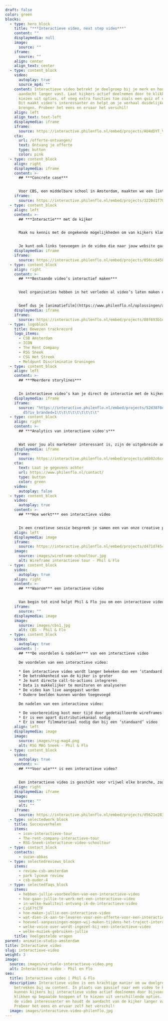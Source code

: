 ```yaml
---
draft: false
color: green
blocks:
  - type: hero_block
    title: "***Interactieve video, next step video***"
    content: ""
    displaymedia: null
    image:
      source: ""
    iframe:
      source: ""
    align: center
    align_text: center
  - type: content_block
    video:
      autoplay: true
      source_mp4: ""
    content: Interactieve video betrekt je doelgroep bij je merk en houdt hun
      aandacht langer vast. Laat kijkers actief deelnemen door te klikken of te
      kiezen uit opties, of voeg extra functies toe zoals een quiz of een link.
      Dit maakt video's interessanter en helpt om je verhaal duidelijker over te
      brengen. Probeer het eens en ervaar het verschil!
    align: left
    align_text: text-left
    displaymedia: iframe
    iframe:
      source: https://interactive.philenflo.nl/embed/projects/AU4dDYT_VFMk?iv_branded=1
    cta:
      url: /offerte-ontvangen/
      text: Ontvang je offerte
      type: button
      color: pink
  - type: content_block
    align: right
    displaymedia: iframe
    content: >-
      ## ***Concrete case***


      Voor CBS, een middelbare school in Amsterdam, maakten we een [interactieve school tour](https://www.philenflo.nl/virtuele-school-rondleiding/). De open dagen spelen een essentiële rol voor de werving van nieuwe leerlingen voor de school. Met de interactieve tour kan het CBS zich 365 dagen per jaar presenteren aan groep 7 en 8-leerlingen en hun ouders. In de tour nemen leerlingen van de school je mee langs al het unieke aanbod dat het CBS te bieden heeft. Bijvoorbeeld de exacte en niet exacte vakken, sport en muziek en millennium skills. De kijker bepaald zelf welke routes hij doorloopt en welke onderdelen van het onderwijs of de school hij bekijkt. Bekijk hier het resultaat van de [interactieve tour voor CBS Amsterdam](https://www.philenflo.nl/portfolio/csb-amsterdam-interactieve-tour/).
    iframe:
      source: https://interactive.philenflo.nl/embed/projects/3220d1f70cb359a9fe46b9b5?iv_branded=1
  - type: content_block
    align: left
    content: >-
      ## ***Interactie*** met de kijker


      Maak nu kennis met de ongekende mogelijkheden om van kijkers klanten te maken. Kijkers kunnen bijvoorbeeld in de interactieve video op een KOOP NU knop klikken bij het tonen van een product.


      Je kunt ook links toevoegen in de video die naar jouw website gaat. In plaats van links naast de video, of eronder, zet je de links om op te klikken gewoon in de video. Integreer sociale media, polls, pdf-bestanden en meer… de mogelijkheden zijn ongekend!
    displaymedia: iframe
    iframe:
      source: https://interactive.philenflo.nl/embed/projects/056cc645807e8fbb85880c90?iv_branded=1
  - type: content_block
    align: right
    content: >-
      ## ***Bestaande video’s interactief maken***


      Veel organisaties hebben in het verleden al video’s laten maken en willen niet opnieuw investeren in nieuwe video of animatie. Met de interactieve video oplossingen van Phil & Flo hoeft dat ook niet, wij kunnen bestaande video’s interactief maken zodat ze een nieuw jasje krijgen en weer jaren meekunnen.


      Geef dus je [animatiefilm](https://www.philenflo.nl/oplossingen/animatie-laten-maken/) of [bedrijfsfilm](https://www.philenflo.nl/bedrijfsfilm-laten-maken/) een nieuwe dimensie en creëer onweerstaanbare interacties waar je maar wilt!
    displaymedia: iframe
    iframe:
      source: https://interactive.philenflo.nl/embed/projects/08f693b1e5172b3ebfa10e00?iv_branded=1
  - type: logoblock
    title: Bewezen trackrecord
    logo_items:
      - CSB Amsterdam
      - ICON
      - The Rent Company
      - RSG Sneek
      - CSG Het Streek
      - Meldpunt Discriminatie Groningen
  - type: content_block
    align: left
    content: >-
      ## ***Meerdere storylines***


      In interactieve video’s kan je direct de interactie met de kijker opzoeken. Je kan de kijker de keuze geven welke richting het wil opgaan in de animatiefilm, of welke informatie belangrijk is voor hem of haar. Daarnaast zorgt interactieve video ervoor dat je niet meerdere video’s hoeft te publiceren. Aangezien alles in één heldere videoplayer past. Dit kan perfect met een [virtuele tour](https://www.philenflo.nl/virtuele-tour/).
    displaymedia: iframe
    iframe:
      source: "https://interactive.philenflo.nl/embed/projects/52d38f0ece1d9c7c895589\
        d5?iv_branded=1\t\t\t\t\t\t\t\t\t"
  - type: content_block
    align: right
    content: >-
      ## ***Analytics van interactieve video's***


      Wat voor jou als marketeer interessant is, zijn de uitgebreide analytics mogelijkheden. Zo kan je zien waar de kijker op klikt. Je gaat patronen herkennen zoals je dat nu al in je website doet. Daarnaast zijn de links makkelijk en LIVE aan te passen door ons. Dat betekent dat je nooit meer iets offline hoeft te halen. Neem contact op met onze specialisten die je meer kunnen vertellen over interactieve video en interactieve animatie! Bel 085 -273 8331 of...
    displaymedia: iframe
    iframe:
      source: https://interactive.philenflo.nl/embed/projects/a6b92c6cdcf71d5f6e4f2e54?iv_branded=1
    cta:
      text: Laat je gegevens achter
      url: https://www.philenflo.nl/contact/
      type: button
      color: green
    video:
      autoplay: false
  - type: content_block
    video:
      autoplay: true
    content: >-
      ## ***Hoe werkt*** een interactieve video


      In een creatieve sessie bespreek je samen een van onze creative producers alle unieke, onderscheidende en belangrijke onderdelen die jouw school te bieden heeft. Op basis daarvan maakt de creative producer een zogeheten wireframe, waarin een overzicht staat hoe de interactieve film opgebouwd is en hoe alle onderdelen met elkaar verbonden zijn in een route. In overleg werken we toe naar het definitieve wireframe voor de interactieve film. Op de draaidag wordt dit wireframe gevolgd aan de hand van een [script](https://www.philenflo.nl/kennisbank/hoe-maak-je-een-videoscript/) en worden alle routes gefilmd. Onze editor verbindt alle toffe beelden en voegt de knoppen toe, zodat de kijker op een interactieve manier de video kan bekijken.
    align: left
    displaymedia: image
    iframe:
      source: https://interactive.philenflo.nl/embed/projects/d471d745c81adaa616ce9290?iv_branded=1
    image:
      source: images/wireframe-schooltour.jpg
      alt: Wireframe interactieve tour - Phil & Flo
  - type: content_block
    video:
      autoplay: true
    align: right
    content: >-
      ## ***Waarom*** een interactieve video


      Van begin tot eind helpt Phil & Flo jou om een interactieve video te maken die je jarenlang kan inzetten. In overzichtelijke statistieken zie je terug welke onderdelen van je tour het beste aanslaan bij de kijkers en hoe de video ervaren wordt. Onze [interactieve tours](https://www.philenflo.nl/virtuele-tour/) zijn grotendeels live aanpasbaar. Dit betekent dat we alle teksten en knoppen in een interactieve video kunnen aanpassen, zonder de film offline te halen. Zo kan je in een later stadium altijd belangrijke wijzigingen doorvoeren en een film actueel houden, zonder dure investeringen. Samen met Phil & Flo haal je het maximale uit je videomarketing door interactieve video.
    iframe:
      source: ""
    displaymedia: image
    image:
      source: images/cbs1.jpg
      alt: CBS - Phil & Flo
  - type: content_block
    video:
      autoplay: true
    content: |-
      ## ***De voordelen & nadelen*** van een interactieve video

      De voordelen van een interactieve video:

      * Een interactieve video wordt langer bekeken dan een ‘standaard’ video
      * De betrokkenheid van de kijker is groter
      * Je kunt directe call-to-actions integreren
      * Data is makkelijker te monitoren en analyseren
      * De video kan live aangepast worden
      * Oudere beelden kunnen worden toegevoegd

      De nadelen van een interactieve video:

      * De voorbereiding kost meer tijd door gedetailleerde wireframes
      * Er is een apart distributiekanaal nodig
      * Er is meer filmmateriaal nodig dan bij een ‘standaard’ video
    align: left
    displaymedia: image
    image:
      source: images/rsg-mag4.png
      alt: RSG MAG Sneek - Phil & Flo
  - type: content_block
    video:
      autoplay: true
    content: >-
      ## ***Voor wie*** is een interactieve video?


      Een interactieve video is geschikt voor vrijwel elke branche, zoals [innovatieve tech](https://www.philenflo.nl/branches/innovatieve-tech/), [zorg](https://www.philenflo.nl/branches/zorg-pharma/) en [onderwijs](https://www.philenflo.nl/branches/onderwijs-kunst-cultuur/). Het kan plaatsvinden in een ziekenhuis, school, hotel, brouwerij, fabriek of in de makelaardij, maar het kan ook ingezet worden in een stad of museum voor toerisme. Laat mensen over de hele wereld zien wat jij te bieden hebt. Met behulp van [video](https://www.philenflo.nl/oplossingen/video-laten-maken/), foto, [virtual reality](https://www.philenflo.nl/oplossingen/virtual-reality/) en [animatie](https://www.philenflo.nl/oplossingen/animatie-laten-maken/) kan jouw organisatie online bezocht worden. De mogelijkheden zijn eindeloos.
    align: right
    displaymedia: iframe
    image:
      source: ""
      alt: ""
    iframe:
      source: https://interactive.philenflo.nl/embed/projects/d5621e2835d285fdf02c56b6?iv_branded=1
  - type: selectedwork_block
    title: Succesverhalen
    items:
      - icon-interactieve-tour
      - The-rent-company-interactieve-tour
      - RSG-Sneek-interactieve-video-schooltour
  - type: contact_block
    contacts:
      - suzan-abbas
  - type: selectedreviews_block
    items:
      - review-csb-amsterdam
      - park lyceum review
      - csb-ouder-4
  - type: selectedfaqs_block
    items:
      - hebben-jullie-voorbeelden-van-een-interactieve-video
      - hoe-gaan-jullie-te-werk-met-een-interactieve-video
      - in-welke-kwaliteit-ontvang-ik-de-interactieve-video
      - CiGF7tCTF
      - hoe-maken-jullie-een-interactieve-video
      - wat-dien-ik-aan-te-leveren-voor-een-offerte-voor-een-interactieve-video
      - hoeveel-aanpassingen-mogen-wij-maken-tijdens-het-traject-interactieve-video
      - welke-voice-over-wordt-ingezet-bij-een-interactieve-video
      - welke-muziek-gebruiken-jullie
    title: Veelgestelde vragen
parent: animatie-studio-amsterdam
title: Interactieve video
slug: interactieve-video
weight: 3
image:
  source: images/virtuele-interactieve-video.png
  alt: Interactieve video - Phil en Flo
seo:
  title: Interactieve video | Phil & Flo
  description: Interactieve video is een krachtige manier om uw doelgroep te
    betrekken bij uw content. In plaats van passief naar een video te kijken,
    kunnen kijkers bij interactieve video actief deelnemen door bijvoorbeeld te
    klikken op bepaalde knoppen of te kiezen uit verschillende opties. Dit maakt
    de video interessanter en houdt de aandacht van de kijker langer vast.
    Probeer het eens en ervaar zelf het verschil!
  image: images/interactieve-video-philenflo.jpg
---
```

